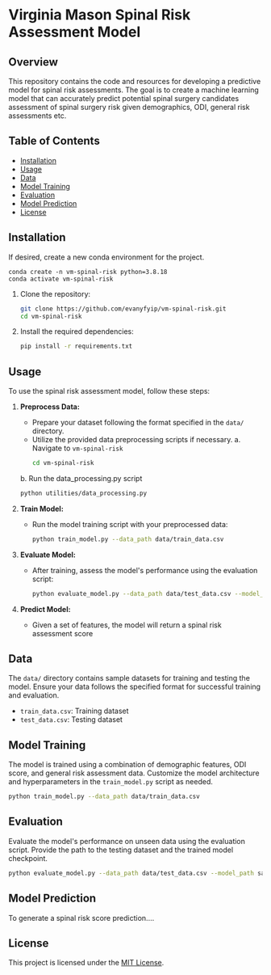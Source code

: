 # Virginia Mason Spinal Risk Assessment Model

## Overview

This repository contains the code and resources for developing a predictive model for spinal risk assessments. The goal is to create a machine learning model that can accurately predict potential spinal surgery candidates assessment of spinal surgery risk given demographics, ODI, general risk assessments etc.


## Table of Contents

- [Installation](#installation)
- [Usage](#usage)
- [Data](#data)
- [Model Training](#model-training)
- [Evaluation](#evaluation)
- [Model Prediction](#model-prediction)
- [License](#license)

## Installation

If desired, create a new conda environment for the project.
```
conda create -n vm-spinal-risk python=3.8.18
conda activate vm-spinal-risk
```

1. Clone the repository:

   ```bash
   git clone https://github.com/evanyfyip/vm-spinal-risk.git
   cd vm-spinal-risk
   ```

2. Install the required dependencies:

   ```bash
   pip install -r requirements.txt
   ```

## Usage

To use the spinal risk assessment model, follow these steps:

1. **Preprocess Data:**
   - Prepare your dataset following the format specified in the `data/` directory.
   - Utilize the provided data preprocessing scripts if necessary.
   a. Navigate to `vm-spinal-risk`
      ```bash
      cd vm-spinal-risk
      ```
   b. Run the data_processing.py script
      ```bash
      python utilities/data_processing.py
      ```

2. **Train Model:**
   - Run the model training script with your preprocessed data:

     ```bash
     python train_model.py --data_path data/train_data.csv
     ```

3. **Evaluate Model:**
   - After training, assess the model's performance using the evaluation script:

     ```bash
     python evaluate_model.py --data_path data/test_data.csv --model_path saved_models/model_checkpoint.pth
     ```
4. **Predict Model:**
   - Given a set of features, the model will return a spinal risk assessment score

## Data

The `data/` directory contains sample datasets for training and testing the model. Ensure your data follows the specified format for successful training and evaluation.

- `train_data.csv`: Training dataset
- `test_data.csv`: Testing dataset

## Model Training

The model is trained using a combination of demographic features, ODI score, and general risk assessment data. Customize the model architecture and hyperparameters in the `train_model.py` script as needed.

```bash
python train_model.py --data_path data/train_data.csv
```

## Evaluation

Evaluate the model's performance on unseen data using the evaluation script. Provide the path to the testing dataset and the trained model checkpoint.

```bash
python evaluate_model.py --data_path data/test_data.csv --model_path saved_models/model_checkpoint.pth
```
## Model Prediction

To generate a spinal risk score prediction....


## License

This project is licensed under the [MIT License](LICENSE).
